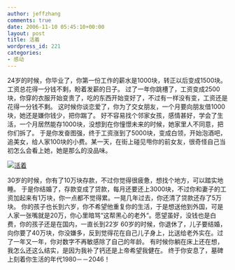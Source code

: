 ```yaml
---
author: jeffzhang
comments: true
date: 2006-11-10 05:45:10+00:00
layout: post
title: 活着
wordpress_id: 221
categories:
- 感动
---
```


[](http://photo.blog.sina.com.cn/showpic.html#blogid=57f94311010005c2&url=http://static16.photo.sina.com.cn/orignal/57f94311fe3e5d823f2ff)[](http://photo.blog.sina.com.cn/showpic.html#blogid=57f94311010005c2&url=http://static8.photo.sina.com.cn/orignal/57f94311fe4c8938886c7)24岁的时候，你毕业了，你第一份工作的薪水是1000块，转正以后变成1500块。工资总花得一分钱不剩，盼着发薪的日子。
  过了一年你跳槽了，工资变成2500块，你穿的衣服开始变贵了，吃的东西开始变好了，不过有一样没有变，工资还是花得一分钱不剩。
  这时候你谈恋爱了，你为了交女朋友，一个月要向朋友借1000块，她还是嫌你钱少，把你踹了。
  好不容易找个邻家女孩，感情甚好，学会了生活，一个月居然能存1000块，没想到在你憧憬未来的时候，她家里人不同意，把你们拆了。
  于是你发奋图强，终于工资涨到了5000块，变成白领，开始泡酒吧，追美女，给人家100块的小费。某一天，在街上碰见甩你的前女友，很奇怪自己当初怎么会看上她，她是那么的没品味。

[](http://photo.blog.sina.com.cn/showpic.html#blogid=57f94311010005c2&url=http://static16.photo.sina.com.cn/orignal/57f94311fe3e5d823f2ff)

[![活着](http://simg.sinajs.cn/blog7style/images/common/sg_trans.gif)](http://photo.blog.sina.com.cn/showpic.html#blogid=57f94311010005c2&url=http://static8.photo.sina.com.cn/orignal/57f94311fe4c8938886c7)


 30岁的时候，你有了10万块存款，不过你觉得很疲惫，想找个地方，可以踏实地睡。
  于是你结婚了，存款变成了贷款，每月还要还上3000块，不过你和妻子的工资加起来有1万块，你一点都不觉得累。一晃几年过去，你还清了贷款还存了5万块。
  你的孩子也长到六岁，你不希望他重复你的生活，于是想送他到外国，可是人家一张嘴就是20万，你心里暗骂“这帮黑心的老外“。愿望虽好，没钱也是白费，你的孩子还是在国内，一直长到22岁
  60岁的时候，你退休了，儿子要结婚，向你要了40万块，你没嫌多，反到觉得花在自己儿子身上，比送给老外实在。过了一年又一年，你对数字不再敏感除了自己的年龄。
  有时候你躺在床上还在想，我怎么还这么结实，是因为我补了钙还是上帝希望我健在。
  终于你安息了，墓碑上刻着你生活的年代1980－－2046！
